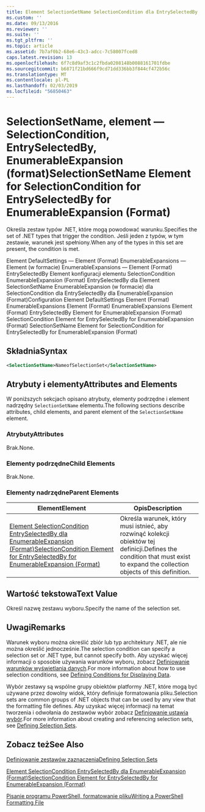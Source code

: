 ```yaml
---
title: Element SelectionSetName SelectionCondition dla EntrySelectedBy dla EnumerableExpansion (Format) | Dokumentacja firmy Microsoft
ms.custom: ''
ms.date: 09/13/2016
ms.reviewer: ''
ms.suite: ''
ms.tgt_pltfrm: ''
ms.topic: article
ms.assetid: 7b7af0b2-68e6-43c3-adcc-7c58007fced8
caps.latest.revision: 13
ms.openlocfilehash: 6f7c8d9af3c1c2fbda0208148b0088161701fdbe
ms.sourcegitcommit: b6871f21bd666f9cd71dd336bb3f844cf472b56c
ms.translationtype: MT
ms.contentlocale: pl-PL
ms.lasthandoff: 02/03/2019
ms.locfileid: "56850463"
---
```

# <a name="selectionsetname-element-for-selectioncondition-for-entryselectedby-for-enumerableexpansion-format"></a><span data-ttu-id="6f221-102">SelectionSetName, element — SelectionCondition, EntrySelectedBy, EnumerableExpansion (format)</span><span class="sxs-lookup"><span data-stu-id="6f221-102">SelectionSetName Element for SelectionCondition for EntrySelectedBy for EnumerableExpansion (Format)</span></span>

<span data-ttu-id="6f221-103">Określa zestaw typów .NET, które mogą powodować warunku.</span><span class="sxs-lookup"><span data-stu-id="6f221-103">Specifies the set of .NET types that trigger the condition.</span></span> <span data-ttu-id="6f221-104">Jeśli jeden z typów, w tym zestawie, warunek jest spełniony.</span><span class="sxs-lookup"><span data-stu-id="6f221-104">When any of the types in this set are present, the condition is met.</span></span>

<span data-ttu-id="6f221-105">Element DefaultSettings — Element (Format) EnumerableExpansions — Element (w formacie) EnumerableExpansions — Element (Format) EntrySelectedBy Element konfiguracji elementu SelectionCondition EnumerableExpansion (Format) EntrySelectedBy dla Element SelectionSetName EnumerableExpansion (w formacie) dla SelectionCondition dla EntrySelectedBy dla EnumerableExpansion (Format)</span><span class="sxs-lookup"><span data-stu-id="6f221-105">Configuration Element DefaultSettings Element (Format) EnumerableExpansions Element (Format) EnumerableExpansions Element (Format) EntrySelectedBy Element for EnumerableExpansion (Format) SelectionCondition Element for EntrySelectedBy for EnumerableExpansion (Format) SelectionSetName Element for SelectionCondition for EntrySelectedBy for EnumerableExpansion (Format)</span></span>

## <a name="syntax"></a><span data-ttu-id="6f221-106">Składnia</span><span class="sxs-lookup"><span data-stu-id="6f221-106">Syntax</span></span>

```xml
<SelectionSetName>NameofSelectionSet</SelectionSetName>
```

## <a name="attributes-and-elements"></a><span data-ttu-id="6f221-107">Atrybuty i elementy</span><span class="sxs-lookup"><span data-stu-id="6f221-107">Attributes and Elements</span></span>

<span data-ttu-id="6f221-108">W poniższych sekcjach opisano atrybuty, elementy podrzędne i element nadrzędny `SelectionSetName` elementu.</span><span class="sxs-lookup"><span data-stu-id="6f221-108">The following sections describe attributes, child elements, and parent element of the `SelectionSetName` element.</span></span>

### <a name="attributes"></a><span data-ttu-id="6f221-109">Atrybuty</span><span class="sxs-lookup"><span data-stu-id="6f221-109">Attributes</span></span>

<span data-ttu-id="6f221-110">Brak.</span><span class="sxs-lookup"><span data-stu-id="6f221-110">None.</span></span>

### <a name="child-elements"></a><span data-ttu-id="6f221-111">Elementy podrzędne</span><span class="sxs-lookup"><span data-stu-id="6f221-111">Child Elements</span></span>

<span data-ttu-id="6f221-112">Brak.</span><span class="sxs-lookup"><span data-stu-id="6f221-112">None.</span></span>

### <a name="parent-elements"></a><span data-ttu-id="6f221-113">Elementy nadrzędne</span><span class="sxs-lookup"><span data-stu-id="6f221-113">Parent Elements</span></span>

|<span data-ttu-id="6f221-114">Element</span><span class="sxs-lookup"><span data-stu-id="6f221-114">Element</span></span>|<span data-ttu-id="6f221-115">Opis</span><span class="sxs-lookup"><span data-stu-id="6f221-115">Description</span></span>|
|-------------|-----------------|
|[<span data-ttu-id="6f221-116">Element SelectionCondition EntrySelectedBy dla EnumerableExpansion (Format)</span><span class="sxs-lookup"><span data-stu-id="6f221-116">SelectionCondition Element for EntrySelectedBy for EnumerableExpansion (Format)</span></span>](./selectioncondition-element-for-entryselectedby-for-enumerableexpansion-format.md)|<span data-ttu-id="6f221-117">Określa warunek, który musi istnieć, aby rozwinąć kolekcji obiektów tej definicji.</span><span class="sxs-lookup"><span data-stu-id="6f221-117">Defines the condition that must exist to expand the collection objects of this definition.</span></span>|

## <a name="text-value"></a><span data-ttu-id="6f221-118">Wartość tekstowa</span><span class="sxs-lookup"><span data-stu-id="6f221-118">Text Value</span></span>

<span data-ttu-id="6f221-119">Określ nazwę zestawu wyboru.</span><span class="sxs-lookup"><span data-stu-id="6f221-119">Specify the name of the selection set.</span></span>

## <a name="remarks"></a><span data-ttu-id="6f221-120">Uwagi</span><span class="sxs-lookup"><span data-stu-id="6f221-120">Remarks</span></span>

<span data-ttu-id="6f221-121">Warunek wyboru można określić zbiór lub typ architektury .NET, ale nie można określić jednocześnie.</span><span class="sxs-lookup"><span data-stu-id="6f221-121">The selection condition can specify a selection set or .NET type, but cannot specify both.</span></span> <span data-ttu-id="6f221-122">Aby uzyskać więcej informacji o sposobie używania warunków wyboru, zobacz [Definiowanie warunków wyświetlania danych](./defining-conditions-for-displaying-data.md).</span><span class="sxs-lookup"><span data-stu-id="6f221-122">For more information about how to use selection conditions, see [Defining Conditions for Displaying Data](./defining-conditions-for-displaying-data.md).</span></span>

<span data-ttu-id="6f221-123">Wybór zestawy są wspólne grupy obiektów platformy .NET, które mogą być używane przez dowolny widok, który definiuje formatowania pliku.</span><span class="sxs-lookup"><span data-stu-id="6f221-123">Selection sets are common groups of .NET objects that can be used by any view that the formatting file defines.</span></span> <span data-ttu-id="6f221-124">Aby uzyskać więcej informacji na temat tworzenia i odwołania do zestawów wybór zobacz [Definiowanie ustawia wybór](./defining-selection-sets.md).</span><span class="sxs-lookup"><span data-stu-id="6f221-124">For more information about creating and referencing selection sets, see [Defining Selection Sets](./defining-selection-sets.md).</span></span>

## <a name="see-also"></a><span data-ttu-id="6f221-125">Zobacz też</span><span class="sxs-lookup"><span data-stu-id="6f221-125">See Also</span></span>

[<span data-ttu-id="6f221-126">Definiowanie zestawów zaznaczenia</span><span class="sxs-lookup"><span data-stu-id="6f221-126">Defining Selection Sets</span></span>](./defining-selection-sets.md)

[<span data-ttu-id="6f221-127">Element SelectionCondition EntrySelectedBy dla EnumerableExpansion (Format)</span><span class="sxs-lookup"><span data-stu-id="6f221-127">SelectionCondition Element for EntrySelectedBy for EnumerableExpansion (Format)</span></span>](./selectioncondition-element-for-entryselectedby-for-enumerableexpansion-format.md)

[<span data-ttu-id="6f221-128">Pisanie programu PowerShell, formatowanie pliku</span><span class="sxs-lookup"><span data-stu-id="6f221-128">Writing a PowerShell Formatting File</span></span>](./writing-a-powershell-formatting-file.md)
